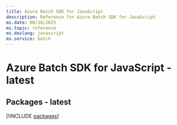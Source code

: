 ```yaml
---
title: Azure Batch SDK for JavaScript
description: Reference for Azure Batch SDK for JavaScript
ms.date: 08/18/2025
ms.topic: reference
ms.devlang: javascript
ms.service: batch
---
```

# Azure Batch SDK for JavaScript - latest
## Packages - latest
[!INCLUDE [packages](batch-index.md)]